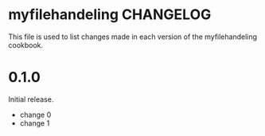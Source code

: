 # myfilehandeling CHANGELOG

This file is used to list changes made in each version of the myfilehandeling cookbook.

# 0.1.0

Initial release.

- change 0
- change 1

